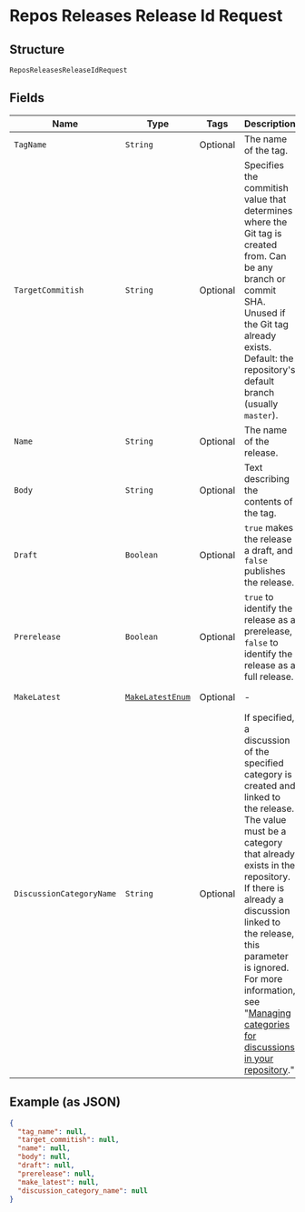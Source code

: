 
# Repos Releases Release Id Request

## Structure

`ReposReleasesReleaseIdRequest`

## Fields

| Name | Type | Tags | Description | Getter | Setter |
|  --- | --- | --- | --- | --- | --- |
| `TagName` | `String` | Optional | The name of the tag. | String getTagName() | setTagName(String tagName) |
| `TargetCommitish` | `String` | Optional | Specifies the commitish value that determines where the Git tag is created from. Can be any branch or commit SHA. Unused if the Git tag already exists. Default: the repository's default branch (usually `master`). | String getTargetCommitish() | setTargetCommitish(String targetCommitish) |
| `Name` | `String` | Optional | The name of the release. | String getName() | setName(String name) |
| `Body` | `String` | Optional | Text describing the contents of the tag. | String getBody() | setBody(String body) |
| `Draft` | `Boolean` | Optional | `true` makes the release a draft, and `false` publishes the release. | Boolean getDraft() | setDraft(Boolean draft) |
| `Prerelease` | `Boolean` | Optional | `true` to identify the release as a prerelease, `false` to identify the release as a full release. | Boolean getPrerelease() | setPrerelease(Boolean prerelease) |
| `MakeLatest` | [`MakeLatestEnum`](../../doc/models/make-latest-enum.md) | Optional | - | MakeLatestEnum getMakeLatest() | setMakeLatest(MakeLatestEnum makeLatest) |
| `DiscussionCategoryName` | `String` | Optional | If specified, a discussion of the specified category is created and linked to the release. The value must be a category that already exists in the repository. If there is already a discussion linked to the release, this parameter is ignored. For more information, see "[Managing categories for discussions in your repository](https://docs.github.com/discussions/managing-discussions-for-your-community/managing-categories-for-discussions-in-your-repository)." | String getDiscussionCategoryName() | setDiscussionCategoryName(String discussionCategoryName) |

## Example (as JSON)

```json
{
  "tag_name": null,
  "target_commitish": null,
  "name": null,
  "body": null,
  "draft": null,
  "prerelease": null,
  "make_latest": null,
  "discussion_category_name": null
}
```

